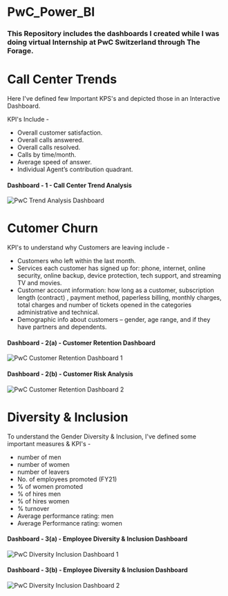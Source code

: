 # PwC_Power_BI

### This Repository includes the dashboards I created while I was doing virtual Internship at PwC Switzerland through The Forage.

# Call Center Trends

Here I've defined few Important KPS's and depicted those in an Interactive Dashboard.

KPI's Include - 

- Overall customer satisfaction.
- Overall calls answered.
- Overall calls resolved.
- Calls by time/month.
- Average speed of answer.
- Individual Agent’s contribution quadrant.

#### Dashboard - 1 - Call Center Trend Analysis

![PwC Trend Analysis Dashboard](https://github.com/SanjaysAnalysis/PwC_Power_BI/assets/150272382/d9bf7742-58a3-4c33-8ad3-e3210b886f0d)

# Cutomer Churn

KPI's to understand why Customers are leaving include - 

- Customers who left within the last month.
- Services each customer has signed up for: phone, internet, online security, online backup, device protection, tech support, and streaming TV and movies.
- Customer account information: how long as a customer, subscription length (contract) , payment method, paperless billing, monthly charges, total charges and number of tickets opened in the categories administrative and technical.
- Demographic info about customers – gender, age range, and if they have partners and dependents.

#### Dashboard - 2(a) - Customer Retention Dashboard

![PwC Customer Retention Dashboard 1](https://github.com/SanjaysAnalysis/PwC_Power_BI/assets/150272382/eedbde1e-76aa-48cb-bcaf-87429525bd30)

#### Dashboard - 2(b) - Customer Risk Analysis

![PwC Customer Retention Dashboard 2](https://github.com/SanjaysAnalysis/PwC_Power_BI/assets/150272382/499cb56f-bf26-49bc-bdc1-be6a610f3703)

# Diversity & Inclusion

To understand the Gender Diversity & Inclusion, I've defined some important measures & KPI's -

- number of men
- number of women
- number of leavers
- No. of employees promoted (FY21)
- % of women promoted
- % of hires men
- % of hires women
- % turnover
- Average performance rating: men
- Average Performance rating: women

#### Dashboard - 3(a) - Employee Diversity & Inclusion Dashboard

![PwC Diversity   Inclusion Dashboard 1](https://github.com/SanjaysAnalysis/PwC_Power_BI/assets/150272382/79f19526-fd13-482a-8a3c-0abfdf04d9c1)

#### Dashboard - 3(b) - Employee Diversity & Inclusion Dashboard

![PwC Diversity   Inclusion Dashboard 2](https://github.com/SanjaysAnalysis/PwC_Power_BI/assets/150272382/ece59eed-2350-4650-b4b2-b6d79b594f77)
